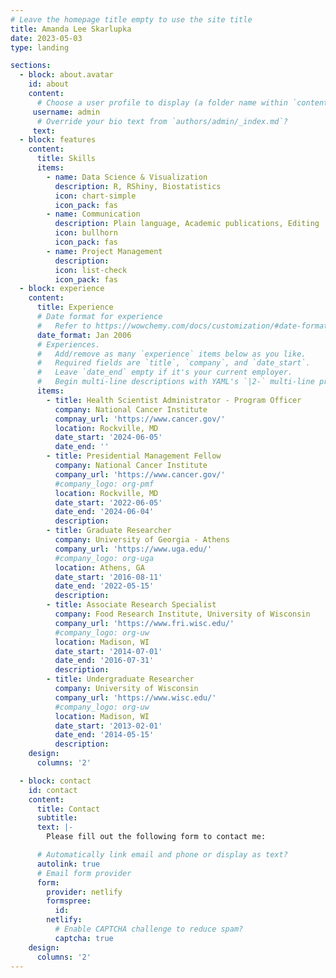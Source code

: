 ```yaml
---
# Leave the homepage title empty to use the site title
title: Amanda Lee Skarlupka
date: 2023-05-03
type: landing

sections:
  - block: about.avatar
    id: about
    content:
      # Choose a user profile to display (a folder name within `content/authors/`)
     username: admin
      # Override your bio text from `authors/admin/_index.md`?
     text:
  - block: features
    content:
      title: Skills
      items:
        - name: Data Science & Visualization
          description: R, RShiny, Biostatistics
          icon: chart-simple
          icon_pack: fas
        - name: Communication
          description: Plain language, Academic publications, Editing
          icon: bullhorn
          icon_pack: fas
        - name: Project Management
          description: 
          icon: list-check
          icon_pack: fas
  - block: experience
    content:
      title: Experience
      # Date format for experience
      #   Refer to https://wowchemy.com/docs/customization/#date-format
      date_format: Jan 2006
      # Experiences.
      #   Add/remove as many `experience` items below as you like.
      #   Required fields are `title`, `company`, and `date_start`.
      #   Leave `date_end` empty if it's your current employer.
      #   Begin multi-line descriptions with YAML's `|2-` multi-line prefix.
      items:
        - title: Health Scientist Administrator - Program Officer
          company: National Cancer Institute
          compnay_url: 'https://www.cancer.gov/'
          location: Rockville, MD
          date_start: '2024-06-05'
          date_end: ''
        - title: Presidential Management Fellow
          company: National Cancer Institute 
          company_url: 'https://www.cancer.gov/'
          #company_logo: org-pmf
          location: Rockville, MD
          date_start: '2022-06-05'
          date_end: '2024-06-04'
          description:
        - title: Graduate Researcher
          company: University of Georgia - Athens
          company_url: 'https://www.uga.edu/'
          #company_logo: org-uga
          location: Athens, GA
          date_start: '2016-08-11'
          date_end: '2022-05-15'
          description: 
        - title: Associate Research Specialist
          company: Food Research Institute, University of Wisconsin
          company_url: 'https://www.fri.wisc.edu/'
          #company_logo: org-uw
          location: Madison, WI
          date_start: '2014-07-01'
          date_end: '2016-07-31'
          description: 
        - title: Undergraduate Researcher
          company: University of Wisconsin
          company_url: 'https://www.wisc.edu/'
          #company_logo: org-uw
          location: Madison, WI
          date_start: '2013-02-01'
          date_end: '2014-05-15'
          description: 
    design:
      columns: '2'

  - block: contact
    id: contact
    content:
      title: Contact
      subtitle:
      text: |-
        Please fill out the following form to contact me:

      # Automatically link email and phone or display as text?
      autolink: true
      # Email form provider
      form:
        provider: netlify
        formspree:
          id:
        netlify:
          # Enable CAPTCHA challenge to reduce spam?
          captcha: true
    design:
      columns: '2'
---
```

